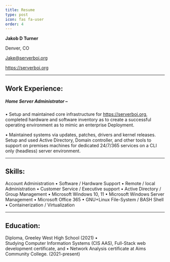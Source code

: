 ```yaml
---
title: Resume
type: post
icon: fas fa-user
order: 4
---
```


<style>
h1.dynamic-title {
  visibility: hidden;
  display: none;
}
#core-wrapper > div > div > p:nth-child(2) > strong {
    font-size: 22px;
}  
</style>

**Jakob D Turner**

Denver, CO

<a href="mailto:Jake@serverboi.org">Jake@serverboi.org</a>

https://serverboi.org

---
## Work Experience:
##### Home Server Administrator –
• Setup and maintained core infrastructure for https://serverboi.org, completed hardware and
software inventory as to create a successful operating environment as to mimic an enterprise
Deployment.

• Maintained systems via updates, patches, drivers and kernel releases. Setup and used Active
Directory, Domain controller, and other tools to support on premises machines for dedicated
24/7/365 services on a CLI only (headless) server environment.

---
## Skills:
Account Administration
• Software / Hardware Support
• Remote / local Administration
• Customer Service / Executive support
• Active Directory / Group Management
• Microsoft Windows 10, 11
• Microsoft Windows Server Management
• Microsoft Office 365
• GNU+Linux File-System / BASH Shell
• Containerization / Virtualization

---
## Education:
Diploma, Greeley West High School (2021) •  
Studying Computer Information Systems (CIS AAS), Full-Stack web development certificate, and • 
Network Analysis certificate at Aims Community College. (2021-present)
